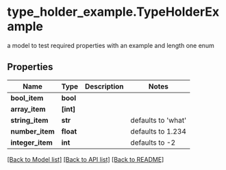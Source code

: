 # type_holder_example.TypeHolderExample

a model to test required properties with an example and length one enum
## Properties
Name | Type | Description | Notes
------------ | ------------- | ------------- | -------------
**bool_item** | **bool** |  | 
**array_item** | **[int]** |  | 
**string_item** | **str** |  | defaults to 'what'
**number_item** | **float** |  | defaults to 1.234
**integer_item** | **int** |  | defaults to -2

[[Back to Model list]](../README.md#documentation-for-models) [[Back to API list]](../README.md#documentation-for-api-endpoints) [[Back to README]](../README.md)


